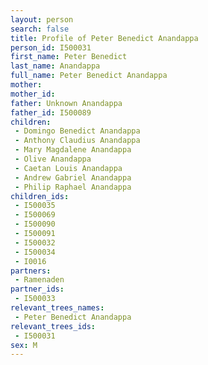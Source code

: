 ```yaml
---
layout: person
search: false
title: Profile of Peter Benedict Anandappa
person_id: I500031
first_name: Peter Benedict
last_name: Anandappa
full_name: Peter Benedict Anandappa
mother: 
mother_id: 
father: Unknown Anandappa
father_id: I500089
children:
 - Domingo Benedict Anandappa
 - Anthony Claudius Anandappa
 - Mary Magdalene Anandappa
 - Olive Anandappa
 - Caetan Louis Anandappa
 - Andrew Gabriel Anandappa
 - Philip Raphael Anandappa
children_ids:
 - I500035
 - I500069
 - I500090
 - I500091
 - I500032
 - I500034
 - I0016
partners:
 - Ramenaden
partner_ids:
 - I500033
relevant_trees_names:
 - Peter Benedict Anandappa
relevant_trees_ids:
 - I500031
sex: M
---
```


